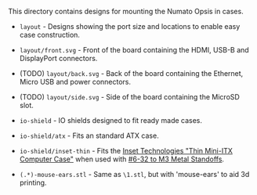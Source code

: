 
This directory contains designs for mounting the Numato Opsis in cases.

 * `layout` - Designs showing the port size and locations to enable easy case construction.
 * `layout/front.svg` - Front of the board containing the HDMI, USB-B and DisplayPort connectors.
 * (TODO) `layout/back.svg` - Back of the board containing the Ethernet, Micro USB and power connectors.
 * (TODO) `layout/side.svg` - Side of the board containing the MicroSD slot.

 * `io-shield` - IO shields designed to fit ready made cases.

 * `io-shield/atx` - Fits an standard ATX case.

 * `io-shield/inset-thin` - Fits the
   [Inset Technologies "Thin Mini-ITX Computer Case"](http://amzn.to/1Okez89)
   when used with
   [#6-32 to M3 Metal Standoffs](http://amzn.to/2anqXwz).

 * `(.*)-mouse-ears.stl` - Same as `\1.stl`, but with 'mouse-ears' to aid 3d printing.

